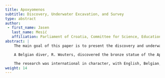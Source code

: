```yaml
---
title: Apoxyomenos
subtitle: Discovery, Underwater Excavation, and Survey
type: abstract
author:
 - first_name: Jasen
   last_name: Mesić
   affiliation: Parliament of Croatia, Committee for Science, Education, and Culture, Zagreb
abstract: |
    The main goal of this paper is to present the discovery and underwater survey of the ancient Apoxyomenos and to explore the mystery of how the statue ended up at the bottom of the sea.

    A Belgian diver, R. Wouters, discovered the bronze statue of the Apoxyomenos by chance while diving in the waters off the island of Mali Lošinj in the Republic of Croatia. The statue was found at a depth of 46 meters, on a curved seabed, stuck between two rocks. After very exacting preparations, which included the advice of many experts, the process of excavation began. The statue was brought to the surface with the cooperation of underwater archaeologists and members of the special police. Afterward, the Apoxyomenos was delivered to conservators. A month of research was then conducted at the underwater site where the statue was found.

    The research was international in character, with English, Belgian, and Croatian divers. They were driven by the same goal: to find other discoveries and possibly the underwater shipwreck. Unfortunately, despite detailed investigation with underwater metal detectors and waterpipes, the shipwreck has never been found. Does this mean that we will never find out how the Apoxyomenos ended up on the seabed? To answer this question, we will have to look more deeply into historical, geographical, climatic, and nautical contexts.
weight: 14
---
```

